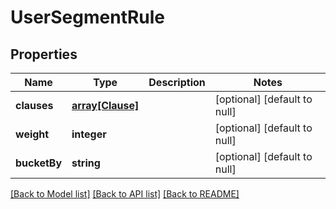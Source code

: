 # UserSegmentRule

## Properties
Name | Type | Description | Notes
------------ | ------------- | ------------- | -------------
**clauses** | [**array[Clause]**](Clause.md) |  | [optional] [default to null]
**weight** | **integer** |  | [optional] [default to null]
**bucketBy** | **string** |  | [optional] [default to null]

[[Back to Model list]](../README.md#documentation-for-models) [[Back to API list]](../README.md#documentation-for-api-endpoints) [[Back to README]](../README.md)


